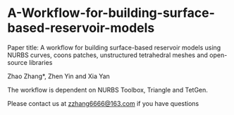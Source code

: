 # A-Workflow-for-building-surface-based-reservoir-models
Paper title: A workflow for building surface-based reservoir models using NURBS curves, coons patches, unstructured tetrahedral meshes and open-source libraries

Zhao Zhang*, Zhen Yin and Xia Yan

The workflow is dependent on NURBS Toolbox, Triangle and TetGen.

Please contact us at zzhang6666@163.com if you have questions
